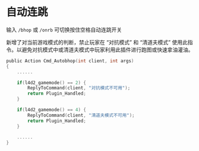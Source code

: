 # 自动连跳



输入 `/bhop` 或 `/onrb` 可切换按住空格自动连跳开关

新增了对当前游戏模式的判断，禁止玩家在 “对抗模式” 和 “清道夫模式” 使用此指令。以避免对抗模式中或清道夫模式中玩家利用此插件进行跑图或快速拿油灌油。

```c
public Action Cmd_Autobhop(int client, int args)
{
	......

	if(l4d2_gamemode() == 2) {
		ReplyToCommand(client, "对抗模式不可用");
		return Plugin_Handled;
	}

	if(l4d2_gamemode() == 4) {
		ReplyToCommand(client, "清道夫模式不可用");
		return Plugin_Handled;
	}
    
    ......
}
```


